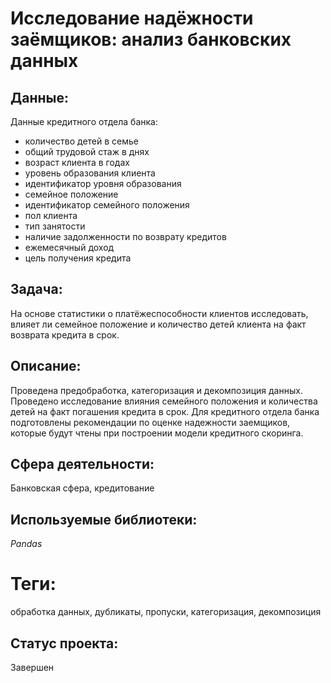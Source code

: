 # Исследование надёжности заёмщиков: анализ банковских данных

## Данные:

Данные кредитного отдела банка:

* количество детей в семье
* общий трудовой стаж в днях
* возраст клиента в годах
* уровень образования клиента
* идентификатор уровня образования
* семейное положение
* идентификатор семейного положения
* пол клиента
* тип занятости
* наличие задолженности по возврату кредитов
* ежемесячный доход
* цель получения кредита

## Задача:

На основе статистики о платёжеспособности клиентов исследовать, влияет ли семейное положение и количество детей клиента на факт возврата кредита в срок.

## Описание:

Проведена предобработка, категоризация и декомпозиция данных. Проведено исследование влияния семейного положения и количества детей на факт погашения кредита в срок. Для кредитного отдела банка подготовлены рекомендации по оценке надежности заемщиков, которые будут чтены при построении модели кредитного скоринга. 

## Сфера деятельности:

Банковская сфера, кредитование

## Используемые библиотеки:

_Pandas_

# Теги:

обработка данных, дубликаты, пропуски, категоризация, декомпозиция

## Статус проекта:

Завершен
